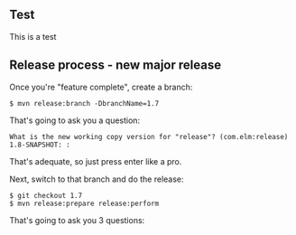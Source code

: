 Test
---

This is a test

Release process - new major release
----

Once you're "feature complete", create a branch:

	$ mvn release:branch -DbranchName=1.7

That's going to ask you a question:

	What is the new working copy version for "release"? (com.elm:release) 1.8-SNAPSHOT: : 

That's adequate, so just press enter like a pro.

Next, switch to that branch and do the release:

	$ git checkout 1.7
	$ mvn release:prepare release:perform

That's going to ask you 3 questions:

